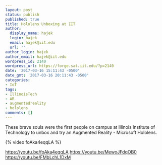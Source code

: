 ```yaml
---
layout: post
status: publish
published: true
title: Hololens Unboxing at IIT
author:
  display_name: hajek
  login: hajek
  email: hajek@iit.edu
  url: ''
author_login: hajek
author_email: hajek@iit.edu
wordpress_id: 2140
wordpress_url: https://forge.sat.iit.edu/?p=2140
date: '2017-03-16 15:11:43 -0500'
date_gmt: '2017-03-16 20:11:43 -0500'
categories:
- IoT
tags:
- IllinoisTech
- AR
- augmentedreality
- hololens
comments: []
---
```

These brave souls were the first people on campus at Illinois Institute of Technology to unbox and try an Augmented Reality - Microsoft Hololens.

{% video foAka4eqqLA %} 


https://youtu.be/foAka4eqqLA
https://youtu.be/MewoJFdqOB0
https://youtu.be/FMbLchL1DxM

